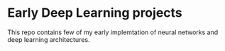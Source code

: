 # Early Deep Learning projects
This repo contains few of my early implemtation of neural networks and deep learning architectures.
